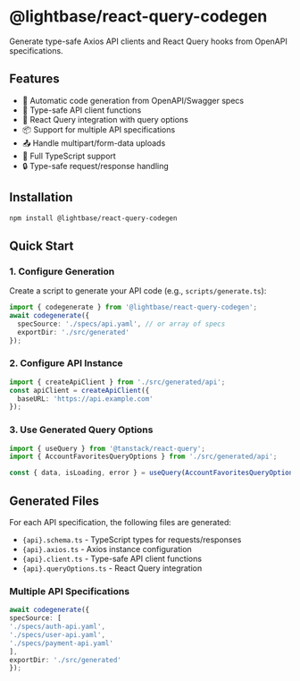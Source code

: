 # @lightbase/react-query-codegen

Generate type-safe Axios API clients and React Query hooks from OpenAPI specifications.

## Features

- 🔄 Automatic code generation from OpenAPI/Swagger specs
- 📝 Type-safe API client functions
- 🎣 React Query integration with query options
- 📦 Support for multiple API specifications
- 📤 Handle multipart/form-data uploads
- 💪 Full TypeScript support
- 🔒 Type-safe request/response handling

## Installation

```bash
npm install @lightbase/react-query-codegen
```

## Quick Start

### 1. Configure Generation

Create a script to generate your API code (e.g., `scripts/generate.ts`):

```typescript
import { codegenerate } from '@lightbase/react-query-codegen';
await codegenerate({
  specSource: './specs/api.yaml', // or array of specs
  exportDir: './src/generated'
});
```

### 2. Configure API Instance

```typescript
import { createApiClient } from './src/generated/api';
const apiClient = createApiClient({
  baseURL: 'https://api.example.com'
});
```

### 3. Use Generated Query Options

```typescript
import { useQuery } from '@tanstack/react-query';
import { AccountFavoritesQueryOptions } from './src/generated/api';

const { data, isLoading, error } = useQuery(AccountFavoritesQueryOptions());
```

## Generated Files

For each API specification, the following files are generated:

- `{api}.schema.ts` - TypeScript types for requests/responses
- `{api}.axios.ts` - Axios instance configuration
- `{api}.client.ts` - Type-safe API client functions
- `{api}.queryOptions.ts` - React Query integration

### Multiple API Specifications

```typescript
await codegenerate({
specSource: [
'./specs/auth-api.yaml',
'./specs/user-api.yaml',
'./specs/payment-api.yaml'
],
exportDir: './src/generated'
});
```